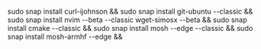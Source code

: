 sudo snap install curl-ijohnson && sudo snap install git-ubuntu --classic && sudo snap install nvim --beta --classic wget-simosx --beta && sudo snap install cmake --classic && sudo snap install mosh --edge --classic && sudo snap install mosh-armhf --edge && 
